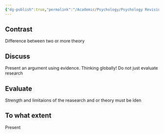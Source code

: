 ```yaml
---
{"dg-publish":true,"permalink":"/Academic/Psychology/Psychology Revision/Common Terms For Essays/"}
---
```


## Contrast
Difference between two or more theory

## Discuss
Present an argument using evidence. Thinking globally! Do not just evaluate research 

## Evaluate 
Strength and limitaions of the reasearch and or theory must be iden

## To what extent
Present 